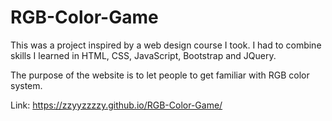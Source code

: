# RGB-Color-Game
This was a project inspired by a web design course I took. I had to combine skills I learned in HTML, CSS, JavaScript, Bootstrap and JQuery.

The purpose of the website is to let people to get familiar with RGB color system.

Link: https://zzyyzzzzy.github.io/RGB-Color-Game/
